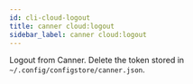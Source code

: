 ```yaml
---
id: cli-cloud-logout
title: canner cloud:logout
sidebar_label: canner cloud:logout
---
```


Logout from Canner. Delete the token stored in `~/.config/configstore/canner.json`.